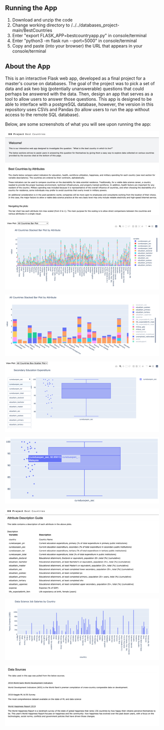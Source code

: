 
## Running the App

1. Download and unzip the code
2. Change working directory to /../../databases_project-main/BestCountries 
3. Enter "export FLASK_APP=bestcountryapp.py" in console/terminal
4. Enter "python3 -m flask run --port=5000" in console/terminal
5. Copy and paste (into your browser) the URL that appears in your console/terminal

## About the App

This is an interactive Flask web app, developed as a final project for a master's course on databases. The goal of the project was to pick a set of data and ask two big (potentially unanswerable) questions that could perhaps be answered with the data. Then, design an app that serves as a tool to allow users to answer those questions. This app is designed to be able to interface with a postgreSQL database, however, the version in this repository uses CSVs and Pandas (to allow users to run the app without access to the remote SQL database). 

Below, are some screenshots of what you will see upon running the app:

![](images/screenshot_1.png)

![](images/screenshot_2.png)

![](images/screenshot_3.png)

![](images/screenshot_4.png)

![](images/screenshot_5.png)

![](images/screenshot_6.png)

![](images/screenshot_7.png)

![](images/screenshot_8.png)
